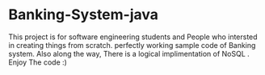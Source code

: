 # Banking-System-java
This  project is  for software engineering students and People who intersted in creating things from scratch.
perfectly working sample code of Banking system. Also along the way, There is a logical implimentation of NoSQL . Enjoy The code :)
